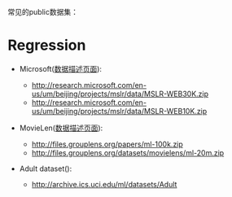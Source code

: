 常见的public数据集：
# Regression
- Microsoft([数据描述页面](https://www.microsoft.com/en-us/research/project/mslr/)): 
   - http://research.microsoft.com/en-us/um/beijing/projects/mslr/data/MSLR-WEB30K.zip
   - http://research.microsoft.com/en-us/um/beijing/projects/mslr/data/MSLR-WEB10K.zip
   
- MovieLen([数据描述页面](http://grouplens.org/datasets/movielens/)):
   - http://files.grouplens.org/papers/ml-100k.zip
   - http://files.grouplens.org/datasets/movielens/ml-20m.zip

- Adult dataset():
   - http://archive.ics.uci.edu/ml/datasets/Adult
   

   
  
